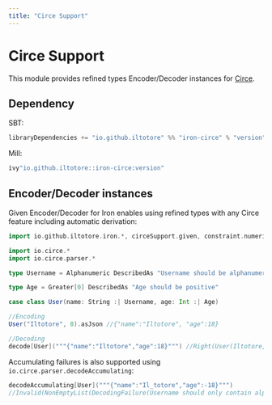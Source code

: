 ```yaml
---
title: "Circe Support"
---
```


# Circe Support

This module provides refined types Encoder/Decoder instances for [Circe](https://circe.github.io/circe/).

## Dependency

SBT: 

```scala
libraryDependencies += "io.github.iltotore" %% "iron-circe" % "version"
```

Mill:

```scala
ivy"io.github.iltotore::iron-circe:version"
```

## Encoder/Decoder instances

Given Encoder/Decoder for Iron enables using refined types with any Circe feature including automatic derivation:

```scala
import io.github.iltotore.iron.*, circeSupport.given, constraint.numeric.{given, *}, constraint.string.{given, *}

import io.circe.*
import io.circe.parser.*

type Username = Alphanumeric DescribedAs "Username should be alphanumeric"

type Age = Greater[0] DescribedAs "Age should be positive"

case class User(name: String :| Username, age: Int :| Age)

//Encoding
User("Iltotore", 8).asJson //{"name":"Iltotore", "age":18}

//Decoding
decode[User]("""{"name":"Iltotore","age":18}""") //Right(User(Iltotore, 18))
```

Accumulating failures is also supported using `io.circe.parser.decodeAccumulating`:

```scala
decodeAccumulating[User]("""{"name":"Il_totore","age":-18}""")
//Invalid(NonEmptyList(DecodingFailure(Username should only contain alphanumeric characters., List(DownField(name))), DecodingFailure(Age should be positive, List(DownField(age)))))
```